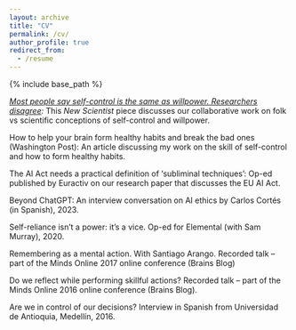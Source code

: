 ```yaml
---
layout: archive
title: "CV"
permalink: /cv/
author_profile: true
redirect_from:
  - /resume
---
```


{% include base_path %}



*[Most people say self-control is the same as willpower. Researchers disagree](https://www.sciencenews.org/article/self-control-willpower-psychology):* This _New Scientist_ piece discusses our collaborative work on folk vs scientific conceptions of self-control and willpower. 

How to help your brain form healthy habits and break the bad ones (Washington Post): An article discussing my work on the skill of self-control and how to form healthy habits.

The AI Act needs a practical definition of ‘subliminal techniques’: Op-ed published by Euractiv on our research paper that discusses the EU AI Act.

Beyond ChatGPT: An interview conversation on AI ethics by Carlos Cortés (in Spanish), 2023.

Self-reliance isn’t a power: it’s a vice. Op-ed for Elemental (with Sam Murray), 2020.

Remembering as a mental action. With Santiago Arango. Recorded talk – part of the Minds Online 2017 online conference (Brains Blog)

Do we reflect while performing skillful actions? Recorded talk – part of the Minds Online 2016 online conference (Brains Blog).

Are we in control of our decisions? Interview in Spanish from Universidad de Antioquia, Medellín, 2016.
